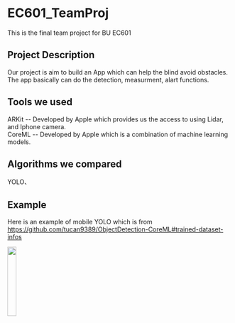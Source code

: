 # EC601_TeamProj
This is the final team project for BU EC601

## Project Description
Our project is aim to build an App which can help the blind avoid obstacles.
The app basically can do the detection, measurment, alart functions.

## Tools we used
ARKit -- Developed by Apple which provides us the access to using Lidar, and Iphone camera.<br>
CoreML -- Developed by Apple which is a combination of machine learning models.

## Algorithms we compared
YOLO、


## Example
Here is an example of mobile YOLO which is from https://github.com/tucan9389/ObjectDetection-CoreML#trained-dataset-infos

<img src="https://user-images.githubusercontent.com/48322294/198395458-f4eb4a53-bc7c-4415-b38c-f8db70121ff8.PNG" width ="20%">
